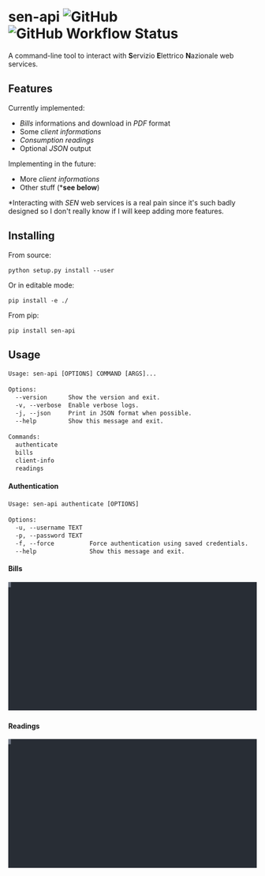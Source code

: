# sen-api ![GitHub](https://img.shields.io/github/license/marcovolpato00/sen-api) ![GitHub Workflow Status](https://img.shields.io/github/workflow/status/marcovolpato00/sen-api/Upload%20Python%20Package)

A command-line tool to interact with **S**ervizio **E**lettrico **N**azionale web services.

## Features
Currently implemented:
- *Bills* informations and download in *PDF* format
- Some *client informations*
- *Consumption readings*
- Optional *JSON* output

Implementing in the future:
- More *client informations*
- Other stuff (***see below**)

*Interacting with *SEN* web services is a real pain since it's such badly designed so I don't really know if I will
keep adding more features.

## Installing
From source:
```
python setup.py install --user
```
Or in editable mode:
```
pip install -e ./
```
From pip:
```
pip install sen-api
```

## Usage
```
Usage: sen-api [OPTIONS] COMMAND [ARGS]...

Options:
  --version      Show the version and exit.
  -v, --verbose  Enable verbose logs.
  -j, --json     Print in JSON format when possible.
  --help         Show this message and exit.

Commands:
  authenticate
  bills
  client-info
  readings
```

#### Authentication
```
Usage: sen-api authenticate [OPTIONS]

Options:
  -u, --username TEXT
  -p, --password TEXT
  -f, --force          Force authentication using saved credentials.
  --help               Show this message and exit.
```

#### Bills
![bills example](examples/bills.svg)

#### Readings
![readings example](examples/readings.svg)
